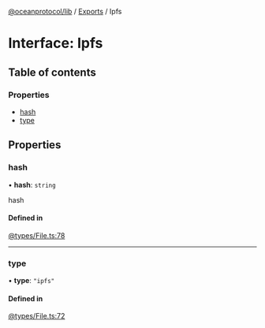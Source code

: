 [@oceanprotocol/lib](../README.md) / [Exports](../modules.md) / Ipfs

# Interface: Ipfs

## Table of contents

### Properties

- [hash](Ipfs.md#hash)
- [type](Ipfs.md#type)

## Properties

### hash

• **hash**: `string`

hash

#### Defined in

[@types/File.ts:78](https://github.com/oceanprotocol/ocean.js/blob/4f5a8cee/src/@types/File.ts#L78)

___

### type

• **type**: ``"ipfs"``

#### Defined in

[@types/File.ts:72](https://github.com/oceanprotocol/ocean.js/blob/4f5a8cee/src/@types/File.ts#L72)
